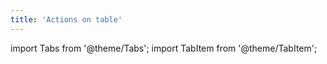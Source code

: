 ```yaml
---
title: 'Actions on table'
---
```

import Tabs from '@theme/Tabs';
import TabItem from '@theme/TabItem';